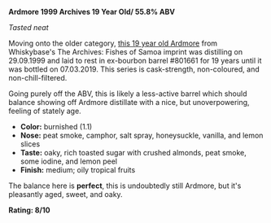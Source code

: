 **Ardmore 1999 Archives 19 Year Old/ 55.8% ABV**

*Tasted neat*

Moving onto the older category, [this 19 year old Ardmore](https://www.whiskybase.com/whiskies/whisky/131895/ardmore-1999-arc) from Whiskybase's The Archives: Fishes of Samoa imprint was distilling on 29.09.1999 and laid to rest in ex-bourbon barrel #801661 for 19 years until it was bottled on 07.03.2019.  This series is cask-strength, non-coloured, and non-chill-filtered. 

Going purely off the ABV, this is likely a less-active barrel which should balance showing off Ardmore distillate with a nice, but unoverpowering, feeling of stately age.

* **Color:** burnished (1.1)
* **Nose:** peat smoke, camphor, salt spray, honeysuckle, vanilla, and lemon slices
* **Taste:** oaky, rich toasted sugar with crushed almonds, peat smoke, some iodine, and lemon peel
* **Finish:** medium; oily tropical fruits

The balance here is **perfect**, this is undoubtedly still Ardmore, but it's pleasantly aged, sweet, and oaky.

**Rating: 8/10**